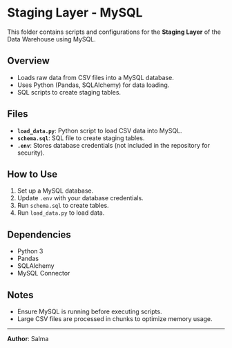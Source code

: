 # Staging Layer - MySQL

This folder contains scripts and configurations for the **Staging Layer** of the Data Warehouse using MySQL.

## Overview
- Loads raw data from CSV files into a MySQL database.
- Uses Python (Pandas, SQLAlchemy) for data loading.
- SQL scripts to create staging tables.

## Files
- **`load_data.py`**: Python script to load CSV data into MySQL.
- **`schema.sql`**: SQL file to create staging tables.
- **`.env`**: Stores database credentials (not included in the repository for security).

## How to Use
1. Set up a MySQL database.
2. Update `.env` with your database credentials.
3. Run `schema.sql` to create tables.
4. Run `load_data.py` to load data.

## Dependencies
- Python 3
- Pandas
- SQLAlchemy
- MySQL Connector

## Notes
- Ensure MySQL is running before executing scripts.
- Large CSV files are processed in chunks to optimize memory usage.

---
**Author**: Salma 

